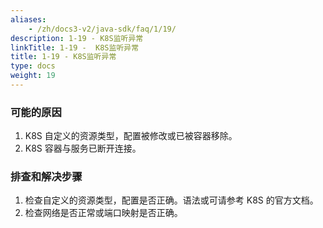 ```yaml
---
aliases:
    - /zh/docs3-v2/java-sdk/faq/1/19/
description: 1-19 - K8S监听异常
linkTitle: 1-19 -  K8S监听异常
title: 1-19 - K8S监听异常
type: docs
weight: 19
---
```




### 可能的原因

1. K8S 自定义的资源类型，配置被修改或已被容器移除。
2. K8S 容器与服务已断开连接。

### 排查和解决步骤

1. 检查自定义的资源类型，配置是否正确。语法或可请参考 K8S 的官方文档。
2. 检查网络是否正常或端口映射是否正确。